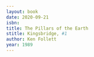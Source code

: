 ```yaml
---
layout: book
date: 2020-09-21
isbn: 
title: The Pillars of the Earth 
stitle: Kingsbridge, #1
author: Ken Follett
year: 1989
---
```

